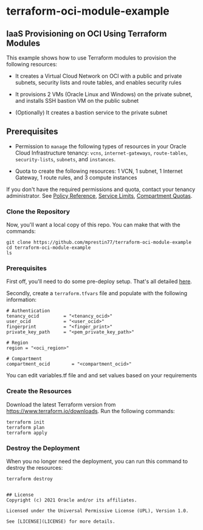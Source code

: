 # terraform-oci-module-example
## IaaS Provisioning on OCI Using Terraform Modules
This example shows how to use Terraform modules to provision the following resources:

- It creates a Virtual Cloud Network on OCI with a public and private subnets, security lists and route tables, and enables security rules

- It provisions 2 VMs (Oracle Linux and Windows) on the private subnet, and installs SSH bastion VM on the public subnet

- (Optionally) It creates a bastion service to the private subnet
   
## Prerequisites

- Permission to `manage` the following types of resources in your Oracle Cloud Infrastructure tenancy: `vcns`, `internet-gateways`, `route-tables`, `security-lists`, `subnets`, and `instances`.

- Quota to create the following resources: 1 VCN, 1 subnet, 1 Internet Gateway, 1 route rules, and 3 compute instances 

If you don't have the required permissions and quota, contact your tenancy administrator. See [Policy Reference](https://docs.cloud.oracle.com/en-us/iaas/Content/Identity/Reference/policyreference.htm), [Service Limits](https://docs.cloud.oracle.com/en-us/iaas/Content/General/Concepts/servicelimits.htm), [Compartment Quotas](https://docs.cloud.oracle.com/iaas/Content/General/Concepts/resourcequotas.htm).

### Clone the Repository
Now, you'll want a local copy of this repo. You can make that with the commands:

    git clone https://github.com/mprestin77/terraform-oci-module-example
    cd terraform-oci-module-example
    ls

### Prerequisites
First off, you'll need to do some pre-deploy setup.  That's all detailed [here](https://github.com/cloud-partners/oci-prerequisites).

Secondly, create a `terraform.tfvars` file and populate with the following information:

```
# Authentication
tenancy_ocid         = "<tenancy_ocid>"
user_ocid            = "<user_ocid>"
fingerprint          = "<finger_print>"
private_key_path     = "<pem_private_key_path>"

# Region
region = "<oci_region>"

# Compartment
compartment_ocid        = "<compartment_ocid>"

````
You can edit variables.tf file and and set values based on your requirements

### Create the Resources
Download the latest Terraform version from https://www.terraform.io/downloads. Run the following commands:

    terraform init
    terraform plan
    terraform apply

### Destroy the Deployment
When you no longer need the deployment, you can run this command to destroy the resources:

    terraform destroy

```

## License
Copyright (c) 2021 Oracle and/or its affiliates.

Licensed under the Universal Permissive License (UPL), Version 1.0.

See [LICENSE](LICENSE) for more details.

